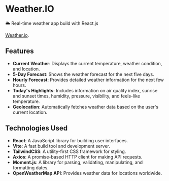 # Weather.IO

🌥️ Real-time weather app build with React.js

[Weather.io](https://weatherio-mz.netlify.app/).

## Features

- **Current Weather**: Displays the current temperature, weather condition, and location.
- **5-Day Forecast**: Shows the weather forecast for the next five days.
- **Hourly Forecast**: Provides detailed weather information for the next few hours.
- **Today's Highlights**: Includes information on air quality index, sunrise and sunset times, humidity, pressure, visibility, and feels-like temperature.
- **Geolocation**: Automatically fetches weather data based on the user's current location.

## Technologies Used

- **React**: A JavaScript library for building user interfaces.
- **Vite**: A fast build tool and development server.
- **TailwindCSS**: A utility-first CSS framework for styling.
- **Axios**: A promise-based HTTP client for making API requests.
- **Moment.js**: A library for parsing, validating, manipulating, and formatting dates.
- **OpenWeatherMap API**: Provides weather data for locations worldwide.

